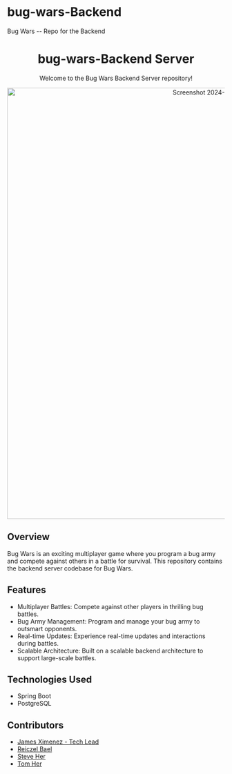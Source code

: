 # bug-wars-Backend
Bug Wars -- Repo for the Backend
<div align="center">
  <h1>bug-wars-Backend Server</h1>
  <p>Welcome to the Bug Wars Backend Server repository!</p>
  <img width="1000" alt="Screenshot 2024-03-10 at 4 02 11 PM" src="https://github.com/Jamzcode/bug-wars-Backend/assets/127542906/f4901c62-4253-46c9-a3ed-047d6a1b8d4e">
</div>

  <h2>Overview</h2>
  <p>Bug Wars is an exciting multiplayer game where you program a bug army and compete against others in a battle for survival. This repository contains the backend server codebase for Bug Wars.</p>

  <h2>Features</h2>
  <ul>
    <li>Multiplayer Battles: Compete against other players in thrilling bug battles.</li>
    <li>Bug Army Management: Program and manage your bug army to outsmart opponents.</li>
    <li>Real-time Updates: Experience real-time updates and interactions during battles.</li>
    <li>Scalable Architecture: Built on a scalable backend architecture to support large-scale battles.</li>
  </ul>

  <h2>Technologies Used</h2>
  <ul>
    <li>Spring Boot</li>
    <li>PostgreSQL</li>
  </ul>

  <h2>Contributors</h2>
  <ul>
    <li><a href="https://github.com/Jamzcode">James Ximenez - Tech Lead</a></li>
    <li><a href="https://github.com/zelbael">Reiczel Bael</a></li>
    <li><a href="https://github.com/Sth84478">Steve Her</a></li>
    <li><a href="https://github.com/tkher">Tom Her</a></li>
  </ul>
